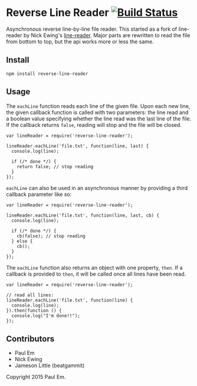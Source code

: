 Reverse Line Reader [![Build Status](https://secure.travis-ci.org/paul-em/reverse-line-reader.png?branch=master)](http://travis-ci.org/paul-em/reverse-line-reader)
===========

Asynchronous reverse line-by-line file reader. This started as a fork of line-reader by Nick Ewing's [line-reader](https://github.com/nickewing/line-reader). Major parts are rewritten to read the file from bottom to top, but the api works more or less the same.

Install
-------

`npm install reverse-line-reader`

Usage
-----

The `eachLine` function reads each line of the given file.  Upon each new line,
the given callback function is called with two parameters: the line read and a
boolean value specifying whether the line read was the last line of the file.
If the callback returns `false`, reading will stop and the file will be closed.

    var lineReader = require('reverse-line-reader');

    lineReader.eachLine('file.txt', function(line, last) {
      console.log(line);

      if (/* done */) {
        return false; // stop reading
      }
    });

`eachLine` can also be used in an asynchronous manner by providing a third
callback parameter like so:

    var lineReader = require('reverse-line-reader');

    lineReader.eachLine('file.txt', function(line, last, cb) {
      console.log(line);

      if (/* done */) {
        cb(false); // stop reading
      } else {
        cb();
      }
    });

The `eachLine` function also returns an object with one property, `then`.  If a
callback is provided to `then`, it will be called once all lines have been read.

    var lineReader = require('reverse-line-reader');

    // read all lines:
    lineReader.eachLine('file.txt', function(line) {
      console.log(line);
    }).then(function () {
      console.log("I'm done!!");
    });


Contributors
------------

* Paul Em
* Nick Ewing
* Jameson Little (beatgammit)

Copyright 2015 Paul Em.
